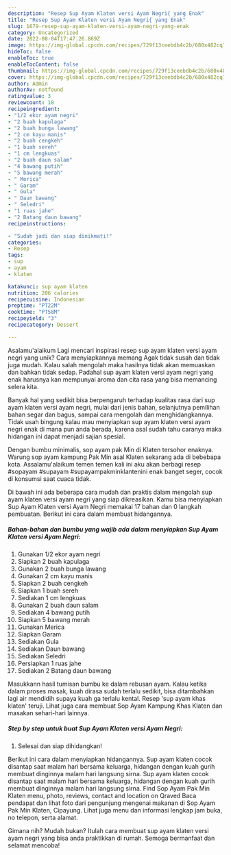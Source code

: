 ```yaml
---
description: "Resep Sup Ayam Klaten versi Ayam Negri{ yang Enak"
title: "Resep Sup Ayam Klaten versi Ayam Negri{ yang Enak"
slug: 1679-resep-sup-ayam-klaten-versi-ayam-negri-yang-enak
category: Uncategorized
date: 2022-08-04T17:47:26.869Z
image: https://img-global.cpcdn.com/recipes/729f13ceebdb4c2b/680x482cq70/sup-ayam-klaten-versi-ayam-negri-foto-resep-utama.jpg
hideToc: false
enableToc: true
enableTocContent: false
thumbnail: https://img-global.cpcdn.com/recipes/729f13ceebdb4c2b/680x482cq70/sup-ayam-klaten-versi-ayam-negri-foto-resep-utama.jpg
cover: https://img-global.cpcdn.com/recipes/729f13ceebdb4c2b/680x482cq70/sup-ayam-klaten-versi-ayam-negri-foto-resep-utama.jpg
author: Admin
authorAv: notfound
ratingvalue: 3
reviewcount: 18
recipeingredient:
- "1/2 ekor ayam negri"
- "2 buah kapulaga"
- "2 buah bunga lawang"
- "2 cm kayu manis"
- "2 buah cengkeh"
- "1 buah sereh"
- "1 cm lengkuas"
- "2 buah daun salam"
- "4 bawang putih"
- "5 bawang merah"
- " Merica"
- " Garam"
- " Gula"
- " Daun bawang"
- " Seledri"
- "1 ruas jahe"
- "2 Batang daun bawang"
recipeinstructions:

- "Sudah jadi dan siap dinikmati!"
categories:
- Resep
tags:
- sup
- ayam
- klaten

katakunci: sup ayam klaten 
nutrition: 206 calories
recipecuisine: Indonesian
preptime: "PT22M"
cooktime: "PT58M"
recipeyield: "3"
recipecategory: Dessert

---
```



Asalamu'alaikum Lagi mencari inspirasi resep sup ayam klaten versi ayam negri yang unik? Cara menyiapkannya memang Agak tidak susah dan tidak juga mudah. Kalau salah mengolah maka hasilnya tidak akan memuaskan dan bahkan tidak sedap. Padahal sup ayam klaten versi ayam negri yang enak harusnya kan mempunyai aroma dan cita rasa yang bisa memancing selera kita.


Banyak hal yang sedikit bisa berpengaruh terhadap kualitas rasa dari sup ayam klaten versi ayam negri, mulai dari jenis bahan, selanjutnya pemilihan bahan segar dan bagus, sampai cara mengolah dan menghidangkannya. Tidak usah bingung kalau mau menyiapkan sup ayam klaten versi ayam negri enak di mana pun anda berada, karena asal sudah tahu caranya maka hidangan ini dapat menjadi sajian spesial.

Dengan bumbu minimalis, sop ayam pak Min di Klaten tersohor enaknya. Warung sop ayam kampung Pak Min asal Klaten sekarang ada di bebebapa kota. Assalamu&#39;alaikum temen temen kali ini aku akan berbagi resep #sopayam #supayam #supayampakminklantenini enak banget seger, cocok di konsumsi saat cuaca tidak.


Di bawah ini ada beberapa cara mudah dan praktis dalam mengolah sup ayam klaten versi ayam negri yang siap dikreasikan. Kamu bisa menyiapkan Sup Ayam Klaten versi Ayam Negri memakai 17 bahan dan 0 langkah pembuatan. Berikut ini cara dalam membuat hidangannya.

<!--inarticleads1-->

##### Bahan-bahan dan bumbu yang wajib ada dalam menyiapkan Sup Ayam Klaten versi Ayam Negri:

1. Gunakan 1/2 ekor ayam negri
1. Siapkan 2 buah kapulaga
1. Gunakan 2 buah bunga lawang
1. Gunakan 2 cm kayu manis
1. Siapkan 2 buah cengkeh
1. Siapkan 1 buah sereh
1. Sediakan 1 cm lengkuas
1. Gunakan 2 buah daun salam
1. Sediakan 4 bawang putih
1. Siapkan 5 bawang merah
1. Gunakan  Merica
1. Siapkan  Garam
1. Sediakan  Gula
1. Sediakan  Daun bawang
1. Sediakan  Seledri
1. Persiapkan 1 ruas jahe
1. Sediakan 2 Batang daun bawang


Masukkann hasil tumisan bumbu ke dalam rebusan ayam. Kalau ketika dalam proses masak, kuah dirasa sudah terlalu sedikit, bisa ditambahkan lagi air mendidih supaya kuah ga terlalu kental. Resep &#39;sup ayam khas klaten&#39; teruji. Lihat juga cara membuat Sop Ayam Kampung Khas Klaten dan masakan sehari-hari lainnya. 

<!--inarticleads2-->

##### Step by step untuk buat Sup Ayam Klaten versi Ayam Negri:


1. Selesai dan siap dihidangkan!

Berikut ini cara dalam menyiapkan hidangannya. Sup ayam klaten cocok disantap saat malam hari bersama keluarga, hidangan dengan kuah gurih membuat dinginnya malam hari langsung sirna. Sup ayam klaten cocok disantap saat malam hari bersama keluarga, hidangan dengan kuah gurih membuat dinginnya malam hari langsung sirna. Find Sop Ayam Pak Min Klaten menu, photo, reviews, contact and location on Qraved Baca pendapat dan lihat foto dari pengunjung mengenai makanan di Sop Ayam Pak Min Klaten, Cipayung. Lihat juga menu dan informasi lengkap jam buka, no telepon, serta alamat. 

Gimana nih? Mudah bukan? Itulah cara membuat sup ayam klaten versi ayam negri yang bisa anda praktikkan di rumah. Semoga bermanfaat dan selamat mencoba!
